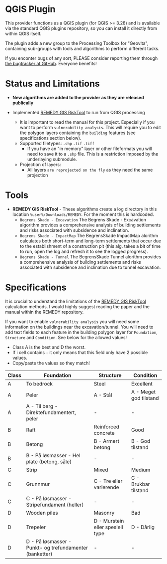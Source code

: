 QGIS Plugin
===========

This provider functions as a QGIS plugin (for QGIS >= 3.28) and is available via the standard QGIS plugins repository, so you can install it directly from within QGIS itself.

The plugin adds a new group to the Processing Toolbox for "Geovita", containing sub-groups with tools and algorithms to perform different tasks.

If you enconter bugs of any sort, PLEASE consider reporting them through [the bugtracker at GitHub](https://github.com/danpejobo/geovita_processing_plugin/issues). Everyone benefits!

Status and Limitations
=====
- **New algorithms are added to the provider as they are released publically**

- Implemented [REMEDY GIS RiskTool](https://github.com/norwegian-geotechnical-institute/REMEDY_GIS_RiskTool) to run from QGIS processing
  - It is important to read the manual for this project. Especially if you want to perform `vulnerability analysis`. This will require you to edit the polygon layers containing the `building` features (see specifications section below).
  - Supported filetypes: `.shp` `.tif` `.tiff`
    - If you have an "in memory" layer or other fileformats you will need to save it to a `.shp` file. This is a restriction imposed by the underlaying submodule.
  - Projection of layers:
    - All layers `are reprojected on the fly` as they need the same projection

Tools
=====
- **REMEDY GIS RiskTool** - These algorithms create a log directory in this location `%user%/Downloads/REMEDY`. For the moment this is hardcoded.
  - `Begrens Skade - Excavation` The Begrens Skade - Excavation algorithm provides a comprehensive analysis of building settlements and risks associated with subsidence and inclination.
  - `Begrens Skade - ImpactMap` The BegrensSkade ImpactMap alorithm calculates both short-term and long-term settlements that occur due to the establishment of a construction pit (this alg. takes a bit of time to run, open the log and refresh it to see the logged progress).
  - `Begrens Skade - Tunnel` The BegrensSkade Tunnel alorithm provides a comprehensive analysis of building settlements and risks associated with subsidence and inclination due to tunnel excavation.

Specifications
==============

It is crucial to understand the limitations of the [REMEDY GIS RiskTool](https://github.com/norwegian-geotechnical-institute/REMEDY_GIS_RiskTool) calculation methods. I would highly suggest reading the paper and the manual within the REMEDY repository.

If you want to enable `vulnerability analysis` you will need some information on the buildings near the excavation/tunnel. You will need to add text fields to each feature in the building polygon layer for `Foundation`, `Structure` and `Condition`. See below for the allowed values! 
- Class A is the best and D the worst. 
- If i cell contains `-` it only means that this field only have 2 possible values.
- Copy/paste the values so they match!

| Class | Foundation                                              | Structure                        | Condition              |
|-------|---------------------------------------------------------|----------------------------------|------------------------|
| A     | To bedrock                                              | Steel                            | Excellent              |
| A     | Peler                                                   | A - Stål                         | A - Meget god tilstand |
| A     | A - Til berg - Direktefundamentert, peler               | -                                | -                      |
| B     | Raft                                                    | Reinforced concrete              | Good                   |
| B     | Betong                                                  | B - Armert betong                | B - God tilstand       |
| B     | B - På løsmasser - Hel plate (betong, såle)             | -                                | -                      |
| C     | Strip                                                   | Mixed                            | Medium                 |
| C     | Grunnmur                                                | C - Tre eller varierende         | C - Brukbar tilstand   |
| C     | C - På løsmasser - Stripefundament (heller)             | -                                | -                      |
| D     | Wooden piles                                            | Masonry                          | Bad                    |
| D     | Trepeler                                                | D - Murstein eller spesiell type | D - Dårlig             |
| D     | D - På løsmasser - Punkt- og trefundamenter (banketter) | -                                | -                      |
